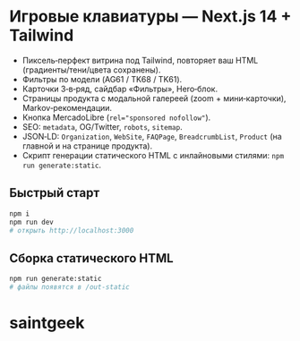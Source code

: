 # Игровые клавиатуры — Next.js 14 + Tailwind

- Пиксель‑перфект витрина под Tailwind, повторяет ваш HTML (градиенты/тени/цвета сохранены).
- Фильтры по модели (AG61 / TK68 / TK61).
- Карточки 3‑в‑ряд, сайдбар «Фильтры», Hero‑блок.
- Страницы продукта с модальной галереей (zoom + мини‑карточки), Markov‑рекомендации.
- Кнопка MercadoLibre (`rel="sponsored nofollow"`).
- SEO: `metadata`, OG/Twitter, `robots`, `sitemap`.
- JSON‑LD: `Organization`, `WebSite`, `FAQPage`, `BreadcrumbList`, `Product` (на главной и на странице продукта).
- Скрипт генерации статического HTML с инлайновыми стилями: `npm run generate:static`.

## Быстрый старт

```bash
npm i
npm run dev
# открыть http://localhost:3000
```

## Сборка статического HTML
```bash
npm run generate:static
# файлы появятся в /out-static
```
# saintgeek
